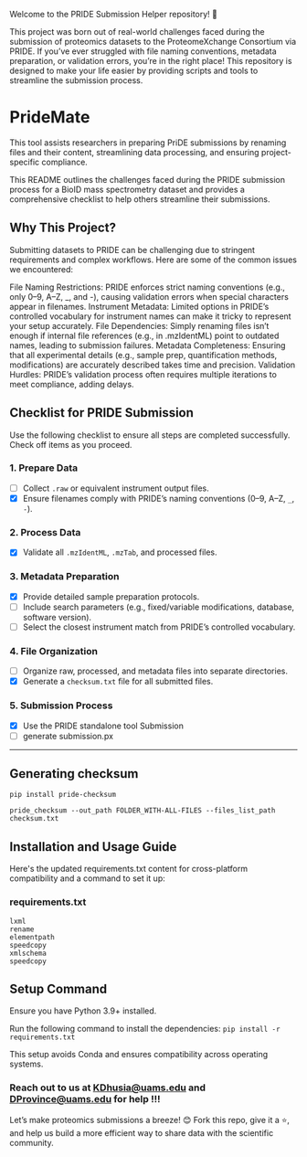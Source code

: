 Welcome to the PRIDE Submission Helper repository! 🎉 

This project was born out of real-world challenges faced during the submission of proteomics datasets to the ProteomeXchange Consortium via PRIDE.
If you’ve ever struggled with file naming conventions, metadata preparation, or validation errors, you’re in the right place! This repository is designed to make your life easier by providing scripts and tools to streamline the submission process.

# PrideMate
This tool assists researchers in preparing PriDE submissions by renaming files and their content, streamlining data processing, and ensuring project-specific compliance.

This README outlines the challenges faced during the PRIDE submission process for a BioID mass spectrometry dataset and provides a comprehensive checklist to help others streamline their submissions.

## Why This Project?
Submitting datasets to PRIDE can be challenging due to stringent requirements and complex workflows. Here are some of the common issues we encountered:

File Naming Restrictions: PRIDE enforces strict naming conventions (e.g., only 0–9, A–Z, _, and -), causing validation errors when special characters appear in filenames.
Instrument Metadata: Limited options in PRIDE’s controlled vocabulary for instrument names can make it tricky to represent your setup accurately.
File Dependencies: Simply renaming files isn’t enough if internal file references (e.g., in .mzIdentML) point to outdated names, leading to submission failures.
Metadata Completeness: Ensuring that all experimental details (e.g., sample prep, quantification methods, modifications) are accurately described takes time and precision.
Validation Hurdles: PRIDE’s validation process often requires multiple iterations to meet compliance, adding delays.


## Checklist for PRIDE Submission

Use the following checklist to ensure all steps are completed successfully. Check off items as you proceed.

### 1. Prepare Data
- [ ] Collect `.raw` or equivalent instrument output files.
- [x] Ensure filenames comply with PRIDE’s naming conventions (0–9, A–Z, `_`, `-`).

### 2. Process Data
- [x] Validate all `.mzIdentML`, `.mzTab`, and processed files.

### 3. Metadata Preparation
- [x] Provide detailed sample preparation protocols.
- [ ] Include search parameters (e.g., fixed/variable modifications, database, software version).
- [ ] Select the closest instrument match from PRIDE’s controlled vocabulary.

### 4. File Organization
- [ ] Organize raw, processed, and metadata files into separate directories.
- [x] Generate a `checksum.txt` file for all submitted files.

### 5. Submission Process
- [x] Use the PRIDE standalone tool Submission
- [ ] generate submission.px
*********************************************************************************

## Generating checksum
`pip install pride-checksum`

`pride_checksum --out_path FOLDER_WITH-ALL-FILES --files_list_path checksum.txt`

## Installation and Usage Guide
Here's the updated requirements.txt content for cross-platform compatibility and a command to set it up:

### requirements.txt

```
lxml
rename
elementpath
speedcopy
xmlschema
speedcopy
```
## Setup Command

Ensure you have Python 3.9+ installed.

Run the following command to install the dependencies:
`pip install -r requirements.txt`

This setup avoids Conda and ensures compatibility across operating systems.




### Reach out to us at KDhusia@uams.edu and DProvince@uams.edu for help !!!

Let’s make proteomics submissions a breeze! 😊 Fork this repo, give it a ⭐, and help us build a more efficient way to share data with the scientific community.
